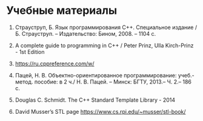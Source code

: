 # Учебные материалы

1. Страуструп, Б. Язык программирования C++. Специальное издание / Б. Страуструп. – Издательство: Бином, 2008. – 1104 с. 

2. A complete guide to programming in C++ / Peter Prinz, Ulla Kirch-Prinz - 1st Edition

3. https://ru.cppreference.com/w/

4.	Пацей, Н. В. Объектно-ориентированное программирование: учеб.-метод. пособие: в 2 ч./ Н. В. Пацей. – Минск: БГТУ, 2013.– Ч. 2.– 186 с.

5. Douglas C. Schmidt. The C++ Standard Template Library - 2014

6. David Musser’s STL page  https://www.cs.rpi.edu/~musser/stl-book/